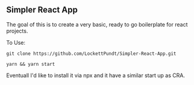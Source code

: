 ## Simpler React App

The goal of this is to create a very basic, ready to go boilerplate for react projects.


To Use:

```
git clone https://github.com/LockettPundt/Simpler-React-App.git
```

```
yarn && yarn start
```

Eventuall I'd like to install it via npx and it have a similar start up as CRA.